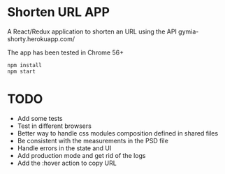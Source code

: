 # Shorten URL APP
A React/Redux application to shorten an URL using the API
gymia-shorty.herokuapp.com/

The app has been tested in Chrome 56+

```
npm install
npm start
```

# TODO
* Add some tests
* Test in  different browsers
* Better way to handle css modules composition defined in shared files
* Be consistent with the measurements in the PSD file
* Handle errors in the state and UI
* Add production mode and get rid of the logs
* Add the :hover action to copy URL
